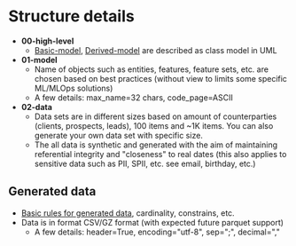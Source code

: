 # Structure details
 - **00-high-level**
   - [Basic-model](../00-high-level/basic-feature-sets.png), [Derived-model](../00-high-level/derived-feature-sets.png) are described as class model in UML
 - **01-model**
   - Name of objects such as entities, features, feature sets, etc. are chosen based on
   best practices (without view to limits some specific ML/MLOps solutions)
   - A few details: max_name=32 chars, code_page=ASCII
 - **02-data**
   - Data sets are in different sizes based on amount of counterparties 
   (clients, prospects, leads), 100 items and ~1K items. You can also 
   generate your own data set with specific size.
   - The all data is synthetic and generated with the aim of maintaining referential integrity 
   and "closeness" to real dates (this also applies to sensitive data such as PII, SPII, etc. 
   see email, birthday, etc.)

## Generated data
 - [Basic rules for generated data](./rules.md), cardinality, constrains, etc.
 - Data is in format CSV/GZ format (with expected future parquet support)
   - A few details: header=True, encoding="utf-8", sep=";", decimal=","



